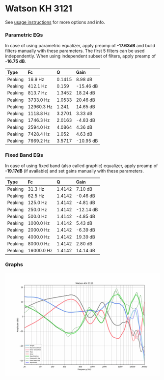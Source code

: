 # Watson KH 3121
See [usage instructions](https://github.com/jaakkopasanen/AutoEq#usage) for more options and info.

### Parametric EQs
In case of using parametric equalizer, apply preamp of **-17.63dB** and build filters manually
with these parameters. The first 5 filters can be used independently.
When using independent subset of filters, apply preamp of **-16.75 dB**.

| Type    | Fc         |      Q | Gain      |
|:--------|:-----------|:-------|:----------|
| Peaking | 16.9 Hz    | 0.1415 | 8.98 dB   |
| Peaking | 412.1 Hz   | 0.159  | -15.46 dB |
| Peaking | 813.7 Hz   | 1.3452 | 18.24 dB  |
| Peaking | 3733.0 Hz  | 1.0533 | 20.46 dB  |
| Peaking | 12960.3 Hz | 1.241  | 14.65 dB  |
| Peaking | 1118.8 Hz  | 3.2701 | 3.33 dB   |
| Peaking | 1746.3 Hz  | 2.0163 | -4.83 dB  |
| Peaking | 2594.0 Hz  | 4.0864 | 4.36 dB   |
| Peaking | 7428.4 Hz  | 1.052  | 4.63 dB   |
| Peaking | 7669.2 Hz  | 3.5717 | -10.95 dB |

### Fixed Band EQs
In case of using fixed band (also called graphic) equalizer, apply preamp of **-19.17dB**
(if available) and set gains manually with these parameters.

| Type    | Fc         |      Q | Gain      |
|:--------|:-----------|:-------|:----------|
| Peaking | 31.3 Hz    | 1.4142 | 7.10 dB   |
| Peaking | 62.5 Hz    | 1.4142 | -0.46 dB  |
| Peaking | 125.0 Hz   | 1.4142 | -4.81 dB  |
| Peaking | 250.0 Hz   | 1.4142 | -12.14 dB |
| Peaking | 500.0 Hz   | 1.4142 | -4.85 dB  |
| Peaking | 1000.0 Hz  | 1.4142 | 5.43 dB   |
| Peaking | 2000.0 Hz  | 1.4142 | -6.39 dB  |
| Peaking | 4000.0 Hz  | 1.4142 | 19.39 dB  |
| Peaking | 8000.0 Hz  | 1.4142 | 2.80 dB   |
| Peaking | 16000.0 Hz | 1.4142 | 14.14 dB  |

### Graphs
![](./Watson%20KH%203121.png)